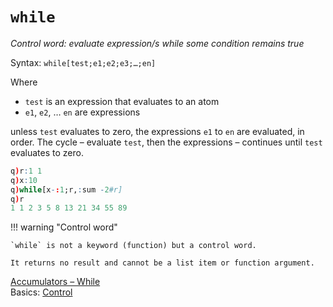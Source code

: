 # `while`





_Control word: evaluate expression/s while some condition remains true_

Syntax: `while[test;e1;e2;e3;…;en]` 

Where

-   `test` is an expression that evaluates to an atom
-   `e1`, `e2`, … `en` are expressions

unless `test` evaluates to zero, the expressions `e1` to `en` are evaluated, in order. The cycle – evaluate `test`, then the expressions – continues until `test` evaluates to zero. 

```q
q)r:1 1
q)x:10
q)while[x-:1;r,:sum -2#r]
q)r
1 1 2 3 5 8 13 21 34 55 89
```

!!! warning "Control word"

    `while` is not a keyword (function) but a control word.

    It returns no result and cannot be a list item or function argument.


<i class="far fa-hand-point-right"></i> 
[Accumulators – While](accumulators.md#while)  
Basics: [Control](../basics/control.md) 
